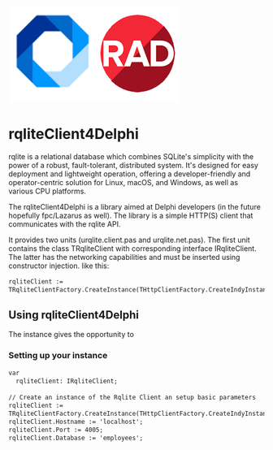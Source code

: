 ![](https://github.com/OwlHatSoftware/rqliteclient4delphi/blob/main/doc/logo-text.png)
=================

# rqliteClient4Delphi

rqlite is a relational database which combines SQLite's simplicity with the power of a robust, fault-tolerant, distributed system. It's designed for easy deployment and lightweight operation, offering a developer-friendly and operator-centric solution for Linux, macOS, and Windows, as well as various CPU platforms. 

The rqliteClient4Delphi is a library aimed at Delphi developers (in the future hopefully fpc/Lazarus as well). The library is a simple HTTP(S) client that communicates with the rqlite API.

It provides two units (urqlite.client.pas and urqlite.net.pas). The first unit contains the class TRqliteClient with corresponding interface IRqliteClient. The latter has the networking capabilities and must be inserted using constructor injection. like this:

```Delphi
rqliteClient := TRqliteClientFactory.CreateInstance(THttpClientFactory.CreateIndyInstance);
  ```

## Using rqliteClient4Delphi 
The instance gives the opportunity to 

### Setting up your instance
```Delphi
var
  rqliteClient: IRqliteClient;
  
// Create an instance of the Rqlite Client an setup basic parameters
rqliteClient := TRqliteClientFactory.CreateInstance(THttpClientFactory.CreateIndyInstance);
rqliteClient.Hostname := 'localhost';
rqliteClient.Port := 4005;
rqliteClient.Database := 'employees';
  ```  
